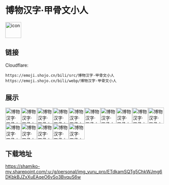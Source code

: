 # 博物汉字·甲骨文小人
<img src="https://emoji.shojo.cn/bili/src/博物汉字·甲骨文小人/icon.png" width="50" height="50" alt="icon">

## 链接
Cloudflare:
```
https://emoji.shojo.cn/bili/src/博物汉字·甲骨文小人
https://emoji.shojo.cn/bili/webp/博物汉字·甲骨文小人
```
## 展示
<img src="https://emoji.shojo.cn/bili/src/博物汉字·甲骨文小人/博物汉字·甲骨文小人-来了.png" width="50" height="50" alt="博物汉字·甲骨文小人-来了"><img src="https://emoji.shojo.cn/bili/src/博物汉字·甲骨文小人/博物汉字·甲骨文小人-服了.png" width="50" height="50" alt="博物汉字·甲骨文小人-服了"><img src="https://emoji.shojo.cn/bili/src/博物汉字·甲骨文小人/博物汉字·甲骨文小人-比心.png" width="50" height="50" alt="博物汉字·甲骨文小人-比心"><img src="https://emoji.shojo.cn/bili/src/博物汉字·甲骨文小人/博物汉字·甲骨文小人-上车.png" width="50" height="50" alt="博物汉字·甲骨文小人-上车"><img src="https://emoji.shojo.cn/bili/src/博物汉字·甲骨文小人/博物汉字·甲骨文小人-马上.png" width="50" height="50" alt="博物汉字·甲骨文小人-马上"><img src="https://emoji.shojo.cn/bili/src/博物汉字·甲骨文小人/博物汉字·甲骨文小人-走了.png" width="50" height="50" alt="博物汉字·甲骨文小人-走了"><img src="https://emoji.shojo.cn/bili/src/博物汉字·甲骨文小人/博物汉字·甲骨文小人-哭.png" width="50" height="50" alt="博物汉字·甲骨文小人-哭"><img src="https://emoji.shojo.cn/bili/src/博物汉字·甲骨文小人/博物汉字·甲骨文小人-龟龟.png" width="50" height="50" alt="博物汉字·甲骨文小人-龟龟"><img src="https://emoji.shojo.cn/bili/src/博物汉字·甲骨文小人/博物汉字·甲骨文小人-6.png" width="50" height="50" alt="博物汉字·甲骨文小人-6"><img src="https://emoji.shojo.cn/bili/src/博物汉字·甲骨文小人/博物汉字·甲骨文小人-疑惑.png" width="50" height="50" alt="博物汉字·甲骨文小人-疑惑"><img src="https://emoji.shojo.cn/bili/src/博物汉字·甲骨文小人/博物汉字·甲骨文小人-爽.png" width="50" height="50" alt="博物汉字·甲骨文小人-爽"><img src="https://emoji.shojo.cn/bili/src/博物汉字·甲骨文小人/博物汉字·甲骨文小人-晚安.png" width="50" height="50" alt="博物汉字·甲骨文小人-晚安"><img src="https://emoji.shojo.cn/bili/src/博物汉字·甲骨文小人/博物汉字·甲骨文小人-好.png" width="50" height="50" alt="博物汉字·甲骨文小人-好"><img src="https://emoji.shojo.cn/bili/src/博物汉字·甲骨文小人/博物汉字·甲骨文小人-晕.png" width="50" height="50" alt="博物汉字·甲骨文小人-晕"><img src="https://emoji.shojo.cn/bili/src/博物汉字·甲骨文小人/博物汉字·甲骨文小人-舞起来.png" width="50" height="50" alt="博物汉字·甲骨文小人-舞起来">

## 下载地址

https://shamiko-my.sharepoint.com/:u:/g/personal/img_yuru_pro/ETdkamSQTg5ChkWJmg6DKbkBJZxXuEAqeO6vSo3BvquS6w